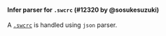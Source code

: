 #### Infer parser for `.swcrc` (#12320 by @sosukesuzuki)

A [`.swcrc`](https://swc.rs/docs/configuration/swcrc) is handled using `json` parser.
